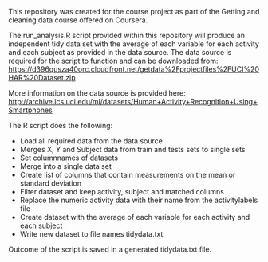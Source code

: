 This repository was created for the course project as part of the Getting and cleaning data course offered on Coursera.

The run_analysis.R script provided within this repository will produce an independent tidy data set with the average of each variable for each activity and each subject as provided in the data source. The data source is required for the script to function and can be downloaded from: https://d396qusza40orc.cloudfront.net/getdata%2Fprojectfiles%2FUCI%20HAR%20Dataset.zip

More information on the data source is provided here: http://archive.ics.uci.edu/ml/datasets/Human+Activity+Recognition+Using+Smartphones

The R script does the following:
* Load all required data from the data source
* Merges X, Y and Subject data from train and tests sets to single sets
* Set columnnames of datasets
* Merge into a single data set
* Create list of columns that contain measurements on the mean or standard deviation
* Filter dataset and keep activity, subject and matched columns
* Replace the numeric activity data with their name from the activitylabels file
* Create dataset with the average of each variable for each activity and each subject
* Write new dataset to file names tidydata.txt

Outcome of the script is saved in a generated tidydata.txt file.